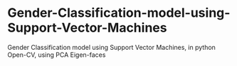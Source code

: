 # Gender-Classification-model-using-Support-Vector-Machines
Gender Classification model using Support Vector Machines, in python Open-CV, using PCA Eigen-faces 
